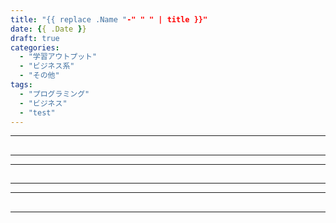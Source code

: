 ```yaml
---
title: "{{ replace .Name "-" " " | title }}"
date: {{ .Date }}
draft: true
categories:
  - "学習アウトプット"
  - "ビジネス系"
  - "その他"
tags:
  - "プログラミング"
  - "ビジネス"
  - "test"
---
```


<!--more-->


***

## 

***

***

## 

***

***

## 

***
